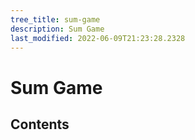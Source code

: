 ```yaml
---
tree_title: sum-game
description: Sum Game
last_modified: 2022-06-09T21:23:28.2328
---
```


# Sum Game

## Contents
